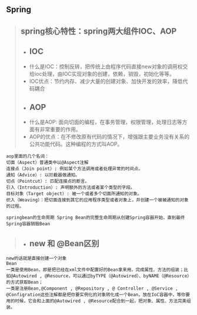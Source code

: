 ## Spring
> ## spring核心特性：spring两大组件IOC、AOP
> + ## IOC
> + 什么是IOC：控制反转，把传统上由程序代码直接new对象的调用权交给ioc处理，由IOC实现对象的创建，依赖，销毁，初始化等等。
> + IOC优点：节约内存、减少大量的创建对象、加快开发的效率，降低代码耦合
> + ## AOP
> + 什么是AOP: 面向切面的编程，在事务管理，权限管理，处理日志等方面有非常重要的作用。
> + AOP的优点：在不修改原有代码的情况下，增强跟主要业务没有关系的公共功能代码。这种编程的方式叫AOP。
``` 
aop里面的几个名词：
切面（Aspect）普通类中以@Aspect注解
连接点（Join point）: 例如某个方法调用或者处理异常的时间点。
通知（Advice）: 以拦截器做通知。
切点（Pointcut）: 匹配连接点的断言。
引入（Introduction）: 声明额外的方法或者某个类型的字段。
目标对象（Target object）: 被一个或者多个切面所通知的对象。
织入（Weaving）：把切面连接到其它的应用程序类型或者对象上，并创建一个被被通知的对象的过程。
```
` springbean的生命周期 Spring Bean的完整生命周期从创建Spring容器开始，直到最终Spring容器销毁Bean `
> + ## new 和 @Bean区别
``` 
new的话就是直接创建一个对象
Bean
一类是使用Bean，即是把已经在xml文件中配置好的Bean拿来用，完成属性、方法的组装；比如@Autowired , @Resource，可以通过byTYPE（@Autowired）、byNAME（@Resource）的方式获取Bean；
一类是注册Bean,@Component , @Repository , @ Controller , @Service , @Configration这些注解都是把你要实例化的对象转化成一个Bean，放在IoC容器中，等你要用的时候，它会和上面的@Autowired , @Resource配合到一起，把对象、属性、方法完美组装。
```
